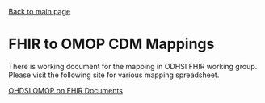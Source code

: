 [Back to main page](index.md)

# FHIR to OMOP CDM Mappings


There is working document for the mapping in ODHSI FHIR working group. Please visit the following site for various mapping spreadsheet.


[OHDSI OMOP on FHIR Documents](https://www.ohdsi.org/web/wiki/doku.php?id=projects:workgroups:mappings_between_ohdsi_cdm_and_fhir)

